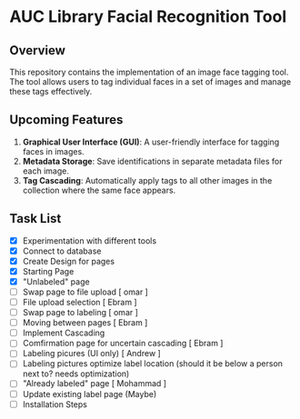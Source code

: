 # AUC Library Facial Recognition Tool

## Overview

This repository contains the implementation of an image face tagging tool. The tool allows users to tag individual faces in a set of images and manage these tags effectively.

## Upcoming Features

1. **Graphical User Interface (GUI)**: A user-friendly interface for tagging faces in images.
2. **Metadata Storage**: Save identifications in separate metadata files for each image.
3. **Tag Cascading**: Automatically apply tags to all other images in the collection where the same face appears.

## Task List

- [x] Experimentation with different tools
- [x] Connect to database
- [x] Create Design for pages
- [x] Starting Page
- [x] "Unlabeled" page 
- [ ] Swap page to file upload [ omar ]
- [ ] File upload selection [ Ebram ]
- [ ] Swap page to labeling [ omar ]
- [ ] Moving between pages [ Ebram ]
- [ ] Implement Cascading   
- [ ] Comfirmation page for uncertain cascading [ Ebram ]
- [ ] Labeling picures (UI only) [ Andrew ]
- [ ] Labeling pictures optimize label location (should it be below a person next to? needs optimization)
- [ ] "Already labeled" page [ Mohammad ]
- [ ] Update existing label page (Maybe) 
- [ ] Installation Steps
